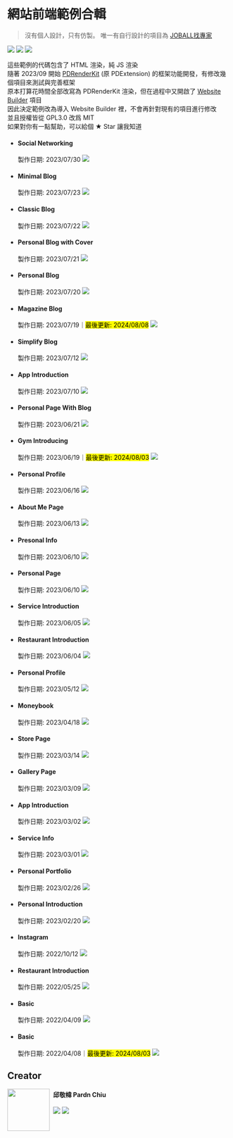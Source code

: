 # 網站前端範例合輯

> 沒有個人設計，只有仿製。
> 唯一有自行設計的項目為 [JOBALL找專家](https://joball.tw)

![](https://img.shields.io/github/repo-size/pardnchiu/web-template?label=size&color=bb4444) ![](https://img.shields.io/github/license/pardnchiu/web-template?label=license&color=44bb44) ![](https://img.shields.io/badge/creator-邱敬幃-4444bb)

這些範例的代碼包含了 HTML 渲染，純 JS 渲染<br>
隨著 2023/09 開始 [PDRenderKit](https://github.com/pardnchiu/PDRenderKit) (原 PDExtension) 的框架功能開發，有修改幾個項目來測試與完善框架<br>
原本打算花時間全部改寫為 PDRenderKit 渲染，但在過程中又開啟了 [Website Builder](https://github.com/pardnchiu/website-builder) 項目<br>
因此決定範例改為導入 Website Builder 裡，不會再針對現有的項目進行修改<br>
並且授權皆從 GPL3.0 改爲 MIT<br>
如果對你有一點幫助，可以給個 ★ Star 讓我知道

- #### Social Networking
    製作日期: 2023/07/30
    [![](./image/20230730.jpg)](https://pardnchiu.github.io/web-template/target/20230730)
- #### Minimal Blog
    製作日期: 2023/07/23
    [![](./image/20230723.jpg)](https://pardnchiu.github.io/web-template/target/20230723)
- #### Classic Blog
    製作日期: 2023/07/22
    [![](./image/20230722.jpg)](https://pardnchiu.github.io/web-template/target/20230722)
- #### Personal Blog with Cover
    製作日期: 2023/07/21
    [![](./image/20230721.jpg)](https://pardnchiu.github.io/web-template/target/20230721)
- #### Personal Blog
    製作日期: 2023/07/20
    [![](./image/20230720.jpg)](https://pardnchiu.github.io/web-template/target/20230720)
- #### Magazine Blog
    製作日期: 2023/07/19｜<mark>最後更新: 2024/08/08</mark>
    [![](./image/20230719.jpg)](https://pardnchiu.github.io/web-template/target/20230719)
- #### Simplify Blog
    製作日期: 2023/07/12
    [![](./image/20230712.jpg)](https://pardnchiu.github.io/web-template/target/20230712)
- #### App Introduction
    製作日期: 2023/07/10
    [![](./image/20230710.jpg)](https://pardnchiu.github.io/web-template/target/20230710)
- #### Personal Page With Blog
    製作日期: 2023/06/21
    [![](./image/20230621.jpg)](https://pardnchiu.github.io/web-template/target/20230621)
- #### Gym Introducing
    製作日期: 2023/06/19｜<mark>最後更新: 2024/08/03</mark>
    [![](./image/20230619.jpg)](https://pardnchiu.github.io/web-template/target/20230619)
- #### Personal Profile
    製作日期: 2023/06/16
    [![](./image/20230616.jpg)](https://pardnchiu.github.io/web-template/target/20230616)
- #### About Me Page
    製作日期: 2023/06/13
    [![](./image/20230613.jpg)](https://pardnchiu.github.io/web-template/target/20230613)
- #### Presonal Info
    製作日期: 2023/06/10
    [![](./image/personal-info-20230610.jpg)](https://pardnchiu.github.io/web-template/target/personal-info-20230610)
- #### Personal Page
    製作日期: 2023/06/10
    [![](./image/personal-page-20230607.jpg)](https://pardnchiu.github.io/web-template/target/personal-page-20230607)
- #### Service Introduction
    製作日期: 2023/06/05
    [![](./image/service-introduction-20230605.jpg)](https://pardnchiu.github.io/web-template/target/service-introduction-20230605)
- #### Restaurant Introduction
    製作日期: 2023/06/04
    [![](./image/20230604.jpg)](https://pardnchiu.github.io/web-template/target/20230604)
- #### Personal Profile
    製作日期: 2023/05/12
    [![](./image/personal-profile-20230512.jpg)](https://pardnchiu.github.io/web-template/target/personal-profile-20230512)
- #### Moneybook
    製作日期: 2023/04/18
    [![](./image/20230418.jpg)](https://pardnchiu.github.io/web-template/target/20230418)
- #### Store Page
    製作日期: 2023/03/14
    [![](./image/store-page-20230314.jpg)](https://pardnchiu.github.io/web-template/target/store-page-20230314)
- #### Gallery Page
    製作日期: 2023/03/09
    [![](./image/gallery-page-20230309.jpg)](https://pardnchiu.github.io/web-template/target/gallery-page-20230309)
- #### App Introduction
    製作日期: 2023/03/02
    [![](./image/app-introduction-20230302.jpg)](https://pardnchiu.github.io/web-template/target/app-introduction-202303021)
- #### Service Info
    製作日期: 2023/03/01
    [![](./image/service-info-20230301.jpg)](https://pardnchiu.github.io/web-template/target/service-info-20230301)
- #### Personal Portfolio
    製作日期: 2023/02/26
    [![](./image/personal-portfolio-20230226.jpg)](https://pardnchiu.github.io/web-template/target/personal-portfolio-20230226)
- #### Personal Introduction
    製作日期: 2023/02/20
    [![](./image/personal-introduction-20230220.jpg)](https://pardnchiu.github.io/web-template/target/personal-introduction-20230220)
- #### Instagram
    製作日期: 2022/10/12
    [![](./image/instagram-20221012.jpg)](https://pardnchiu.github.io/web-template/target/instagram-20221012)
- #### Restaurant Introduction
    製作日期: 2022/05/25
    [![](./image/restaurant-introduction-20220525.jpg)](https://pardnchiu.github.io/web-template/target/restaurant-introduction-20220525)
- #### Basic
    製作日期: 2022/04/09
    [![](./image/basic-20220409.jpg)](https://pardnchiu.github.io/web-template/target/basic-20220409)
- #### Basic
    製作日期: 2022/04/08｜<mark>最後更新: 2024/08/03</mark>
    [![](./image/basic-20220408.jpg)](https://pardnchiu.github.io/web-template/target/basic-20220408) 
 
## Creator

<img src="https://avatars.githubusercontent.com/u/25631760" align="left" style="float: left; margin-right: 0.5rem; width: 96px; height: 96px;" />

<h4 style="padding-top: 0">邱敬幃 Pardn Chiu</h4>

[![](https://pardn.io/image/mail.svg)](mailto:dev@pardn.io) [![](https://skillicons.dev/icons?i=linkedin)](https://linkedin.com/in/pardnchiu) 